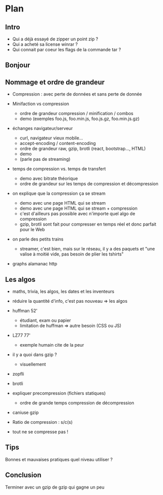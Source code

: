 # Plan

## Intro

* Qui a déjà essayé de zipper un point zip ?
* Qui a acheté sa license winrar ?
* Qui connait par coeur les flags de la commande tar ?

## Bonjour



## Nommage et ordre de grandeur

* Compression : avec perte de données et sans perte de donnée
* Minifaction vs compression
  * ordre de grandeur compression / minification / combos
  * demo (exemples foo.js, foo.min.js, foo.js.gz, foo.min.js.gz)
* échanges navigateur/serveur
  * curl, navigateur vieux mobile...
  * accept-encoding / content-encoding
  * ordre de grandeur raw, gzip, brotli (react, bootstrap..., HTML)
  * demo
  * (parle pas de streaming)
* temps de compression vs. temps de transfert
  * demo avec bitrate théorique
  * ordre de grandeur sur les temps de compression et décompression
* on explique que la compression ça se stream
  * demo avec une page HTML qui se stream
  * demo avec une page HTML qui se stream + compression
  * c'est d'ailleurs pas possible avec n'importe quel algo de compression
  * gzip, brotli sont fait pour compresser en temps réel et donc parfait pour le Web
* on parle des petits trains
  * streamer, c'est bien, mais sur le réseau, il y a des paquets et "une valise à moitié vide, pas besoin de plier les tshirts" 

* graphs alamanac http

## Les algos

* maths, trivia, les algos, les dates et les inventeurs
* réduire la quantité d'info, c'est pas nouveau => les algos
* huffman 52'
  * étudiant, exam ou papier
  * limitation de huffman => autre besoin (CSS ou JS)
* LZ77 77'
  * exemple humain cite de la peur
* il y a quoi dans gzip ?
  * visuellement
* zopfli
* brotli
* expliquer precompression (fichiers statiques)
  * ordre de grande temps compression de décompression

* caniuse gzip

* Ratio de compression : s/c(s)
* tout ne se compresse pas !

## Tips

Bonnes et mauvaises pratiques
quel niveau utiliser ?

## Conclusion

Terminer avec un gzip de gzip qui gagne un peu
